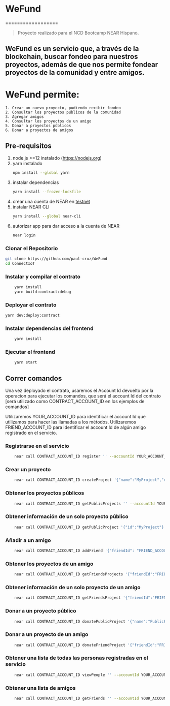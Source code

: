 # WeFund
==================
> Proyecto realizado para el NCD Bootcamp NEAR Hispano.
## WeFund es un servicio que, a través de la blockchain, buscar fondeo para nuestros proyectos, además de que nos permite fondear proyectos de la comunidad y entre amigos.

# WeFund permite:
    1. Crear un nuevo proyecto, pudiendo recibir fondeo
    2. Consultar los proyectos públicos de la comunidad
    3. Agregar amigos
    4. Consultar los proyectos de un amigo
    5. Donar a proyectos públicos
    6. Donar a proyectos de amigos

## Pre-requisitos
1. node.js >=12 instalado (https://nodejs.org)
2. yarn instalado
    ```bash
    npm install --global yarn
    ```
3. instalar dependencias
    ```bash
    yarn install --frozen-lockfile
    ```
4. crear una cuenta de NEAR en [testnet](https://docs.near.org/docs/develop/basics/create-account#creating-a-testnet-account)   
5. instalar NEAR CLI
    ```bash
    yarn install --global near-cli
    ```
6. autorizar app para dar acceso a la cuenta de NEAR
    ```bash
    near login
    ```

### Clonar el Repositorio
```bash
git clone https://github.com/paul-cruz/WeFund
cd ConnectIoT
```

### Instalar y compilar el contrato
```bash
    yarn install
    yarn build:contract:debug
```

### Deployar el contrato
```bash
yarn dev:deploy:contract
```

### Instalar dependencias del frontend
```bash
    yarn install
```

### Ejecutar el frontend
```bash
    yarn start
```

## Correr comandos
Una vez deployado el contrato, usaremos el Account Id devuelto por la operacion para ejecutar los comandos, que será el account 
Id del contrato [será utilizado como CONTRACT_ACCOUNT_ID en los ejemplos de comandos]

Utilizaremos YOUR_ACCOUNT_ID para identificar el account Id que utilizamos para hacer las llamadas a los métodos.
Utilizaremos FRIEND_ACCOUNT_ID para identificar el account Id de algún amigo registrado en el servicio.

### Registrarse en el servicio
```bash
    near call CONTRACT_ACCOUNT_ID register '' --accountId YOUR_ACCOUNT_ID
```

### Crear un proyecto
```bash
    near call CONTRACT_ACCOUNT_ID createProject '{"name":"MyProject","description":"This is my project", "goal":20, "isPublic":True}' --accountId YOUR_ACCOUNT_ID
```
### Obtener los proyectos públicos
```bash
    near call CONTRACT_ACCOUNT_ID getPublicProjects '' --accountId YOUR_ACCOUNT_ID
```
### Obtener información de un solo proyecto público
```bash
    near call CONTRACT_ACCOUNT_ID getPublicProject '{"id":"MyProject"}' --accountId YOUR_ACCOUNT_ID
```
### Añadir a un amigo
```bash
    near call CONTRACT_ACCOUNT_ID addFriend '{"friendId": "FRIEND_ACCOUNT_ID"}' --accountId YOUR_ACCOUNT_ID
```
### Obtener los proyectos de un amigo
```bash
    near call CONTRACT_ACCOUNT_ID getFriendsProjects '{"friendId":"FRIEND_ACCOUNT_ID"}' --accountId YOUR_ACCOUNT_ID
```
### Obtener información de un solo proyecto de un amigo
```bash
    near call CONTRACT_ACCOUNT_ID getFriendsProject '{"friendId":"FRIEND_ACCOUNT_ID", "name":"ProjectFriend"}' --accountId YOUR_ACCOUNT_ID
```
### Donar a un proyecto público
```bash
    near call CONTRACT_ACCOUNT_ID donatePublicProject '{"name":"PublicProject"}' --accountId YOUR_ACCOUNT_ID --amount 10
```
### Donar a un proyecto de un amigo
```bash
    near call CONTRACT_ACCOUNT_ID donateFriendProject '{"friendId":"FRIEND_ACCOUNT_ID","name":"ProjectFriend"}' --accountId YOUR_ACCOUNT_ID --amount 10
```
### Obtener una lista de todas las personas registradas en el servicio
```bash
    near call CONTRACT_ACCOUNT_ID viewPeople '' --accountId YOUR_ACCOUNT_ID
```
### Obtener una lista de amigos
```bash
    near call CONTRACT_ACCOUNT_ID getFriends '' --accountId YOUR_ACCOUNT_ID
```
